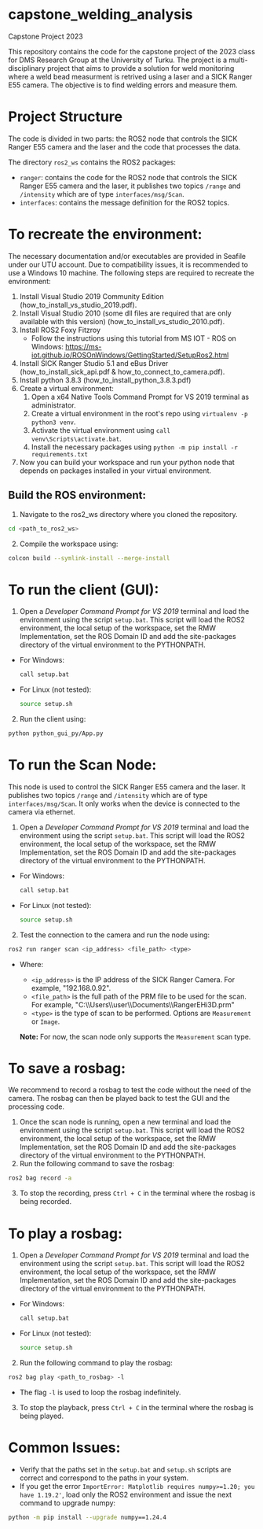 # capstone_welding_analysis

Capstone Project 2023

This repository contains the code for the capstone project of the 2023 class for DMS Research Group at the University of Turku. The project is a multi-disciplinary project that aims to provide a solution for weld monitoring where a weld bead measurment is retrived using a laser and a SICK Ranger E55 camera. The objective is to find welding errors and measure them.

# Project Structure

The code is divided in two parts: the ROS2 node that controls the SICK Ranger E55 camera and the laser and the code that processes the data.

The directory `ros2_ws` contains the ROS2 packages:

- `ranger`: contains the code for the ROS2 node that controls the SICK Ranger E55 camera and the laser, it publishes two topics `/range` and `/intensity` which are of type `interfaces/msg/Scan`.
- `interfaces`: contains the message definition for the ROS2 topics.

# To recreate the environment:

The necessary documentation and/or executables are provided in Seafile under our UTU account. Due to compatibility issues, it is recommended to use a Windows 10 machine. The following steps are required to recreate the environment:

1. Install Visual Studio 2019 Community Edition (how_to_install_vs_studio_2019.pdf).
2. Install Visual Studio 2010 (some dll files are required that are only available with this version) (how_to_install_vs_studio_2010.pdf).
3. Install ROS2 Foxy Fitzroy
   - Follow the instructions using this tutorial from MS IOT - ROS on Windows: https://ms-iot.github.io/ROSOnWindows/GettingStarted/SetupRos2.html
4. Install SICK Ranger Studio 5.1 and eBus Driver (how_to_install_sick_api.pdf & how_to_connect_to_camera.pdf).
5. Install python 3.8.3 (how_to_install_python_3.8.3.pdf)
6. Create a virtual environment:
   1. Open a x64 Native Tools Command Prompt for VS 2019 terminal as administrator.
   3. Create a virtual environment in the root's repo using ```virtualenv -p python3 venv```.
   5. Activate the virtual environment using ```call venv\Scripts\activate.bat```.
   6. Install the necessary packages using ```python -m pip install -r requirements.txt```
7. Now you can build your workspace and run your python node that depends on packages installed in your virtual environment.


## Build the ROS environment:

1. Navigate to the ros2_ws directory where you cloned the repository.

```bash
cd <path_to_ros2_ws>
```

2. Compile the workspace using:

```bash
colcon build --symlink-install --merge-install
```

# To run the client (GUI):

1. Open a _Developer Command Prompt for VS 2019_ terminal and load the environment using the script `setup.bat`. This script will load the ROS2 environment, the local setup of the workspace, set the RMW Implementation, set the ROS Domain ID and add the site-packages directory of the virtual environment to the PYTHONPATH.

- For Windows:
  ```bash
  call setup.bat
  ```
- For Linux (not tested):
  ```bash
  source setup.sh
  ```

2. Run the client using:

```bash
python python_gui_py/App.py
```

# To run the Scan Node:

This node is used to control the SICK Ranger E55 camera and the laser. It publishes two topics `/range` and `/intensity` which are of type `interfaces/msg/Scan`. It only works when the device is connected to the camera via ethernet.

1. Open a _Developer Command Prompt for VS 2019_ terminal and load the environment using the script `setup.bat`. This script will load the ROS2 environment, the local setup of the workspace, set the RMW Implementation, set the ROS Domain ID and add the site-packages directory of the virtual environment to the PYTHONPATH.

- For Windows:

  ```bash
  call setup.bat
  ```

- For Linux (not tested):
  ```bash
  source setup.sh
  ```

2. Test the connection to the camera and run the node using:

```bash
ros2 run ranger scan <ip_address> <file_path> <type>
```

- Where:

  - `<ip_address>` is the IP address of the SICK Ranger Camera. For example, "192.168.0.92".
  - `<file_path>` is the full path of the PRM file to be used for the scan. For example, "C:\\\Users\\\user\\\Documents\\\RangerEHi3D.prm"
  - `<type>` is the type of scan to be performed. Options are `Measurement` or `Image`.

  **Note:** For now, the scan node only supports the `Measurement` scan type.

# To save a rosbag:

We recommend to record a rosbag to test the code without the need of the camera. The rosbag can then be played back to test the GUI and the processing code.

1. Once the scan node is running, open a new terminal and load the environment using the script `setup.bat`. This script will load the ROS2 environment, the local setup of the workspace, set the RMW Implementation, set the ROS Domain ID and add the site-packages directory of the virtual environment to the PYTHONPATH.
2. Run the following command to save the rosbag:

```bash
ros2 bag record -a
```

3. To stop the recording, press `Ctrl + C` in the terminal where the rosbag is being recorded.

# To play a rosbag:

1. Open a _Developer Command Prompt for VS 2019_ terminal and load the environment using the script `setup.bat`. This script will load the ROS2 environment, the local setup of the workspace, set the RMW Implementation, set the ROS Domain ID and add the site-packages directory of the virtual environment to the PYTHONPATH.

- For Windows:
  ```bash
  call setup.bat
  ```
- For Linux (not tested):
  ```bash
  source setup.sh
  ```

2. Run the following command to play the rosbag:

```bash
ros2 bag play <path_to_rosbag> -l
```

- The flag `-l` is used to loop the rosbag indefinitely.

3. To stop the playback, press `Ctrl + C` in the terminal where the rosbag is being played.

# Common Issues:

- Verify that the paths set in the `setup.bat` and `setup.sh` scripts are correct and correspond to the paths in your system.
- If you get the error `ImportError: Matplotlib requires numpy>=1.20; you have 1.19.2'`, load only the ROS2 environment and issue the next command to upgrade numpy:

```bash
python -m pip install --upgrade numpy==1.24.4
```
